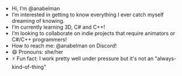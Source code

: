 -  Hi, I’m @anabelman
-  I’m interested in getting to know everything I ever catch myself dreaming of knowing. 
-  I’m currently learning 3D, C# and C++!
-  I’m looking to collaborate on indie projects that require animators or C#/C++ programmers!
-  How to reach me: @anabelman on Discord!
- 😄 Pronouns: she/her
- ⚡ Fun fact: I work pretty well under pressure but it's not an "always-kind-of-thing"

<!---
anabelman/anabelman is a ✨ special ✨ repository because its `README.md` (this file) appears on your GitHub profile.
You can click the Preview link to take a look at your changes.
--->

